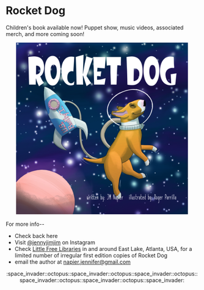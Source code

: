 # Rocket Dog
Children's book available now! Puppet show, music videos, associated merch, and more coming soon!

<p align="center">
  <img src="https://github.com/mattnumber/mattnumber.github.io/blob/master/20180708%20RD%20cover.jpg" width="450" height="450" title="Rocket Dog!!!">
</p>

For more info--
* Check back here
* Visit [@jennyjimjim](https://www.instagram.com/jennyjimjim/) on Instagram 
* Check [Little Free Libraries](https://littlefreelibrary.org/) in and around East Lake, Atlanta, USA, for a limited number of irregular first edition copies of Rocket Dog
* email the author at napier.jennifer@gmail.com

<p align="center">
  :space_invader::octopus::space_invader::octopus::space_invader::octopus::space_invader::octopus::space_invader::octopus::space_invader:
</p>
